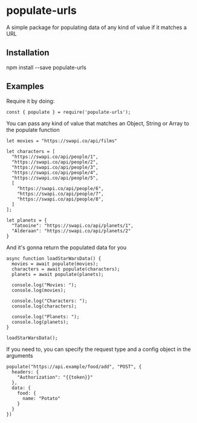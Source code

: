 # populate-urls

A simple package for populating data of any kind of value if it matches a URL

## Installation

npm install --save populate-urls

## Examples

Require it by doing:

```
const { populate } = require('populate-urls');
```

You can pass any kind of value that matches an Object, String or Array to the populate function


```
let movies = "https://swapi.co/api/films"

let characters = [
  "https://swapi.co/api/people/1",
  "https://swapi.co/api/people/2",
  "https://swapi.co/api/people/3",
  "https://swapi.co/api/people/4",
  "https://swapi.co/api/people/5",
  [
    "https://swapi.co/api/people/6",
    "https://swapi.co/api/people/7",
    "https://swapi.co/api/people/8",
  ]
];

let planets = {
  "Tatooine": "https://swapi.co/api/planets/1",
  "Alderaan": "https://swapi.co/api/planets/2"
}
```

And it's gonna return the populated data for you

```
async function loadStarWarsData() {
  movies = await populate(movies);
  characters = await populate(characters);
  planets = await populate(planets);

  console.log("Movies: ");
  console.log(movies);

  console.log("Characters: ");
  console.log(characters);

  console.log("Planets: ");
  console.log(planets);
}

loadStarWarsData();

```

If you need to, you can specify the request type and a config object in the arguments

```
populate("https://api.example/food/add", "POST", {
  headers: {
    "Authorization": "{{token}}"
  },
  data: {
    food: {
      name: "Potato"
    }
  }
})
```
